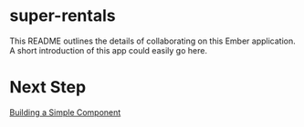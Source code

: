 # super-rentals

This README outlines the details of collaborating on this Ember application.
A short introduction of this app could easily go here.

# Next Step
[Building a Simple Component](https://guides.emberjs.com/v2.10.0/tutorial/simple-component/)